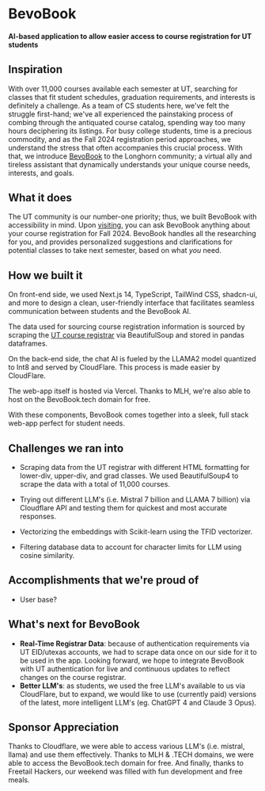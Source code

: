 # BevoBook
#### AI-based application to allow easier access to course registration for UT students

## Inspiration
With over 11,000 courses available each semester at UT, searching for classes that fit student schedules, graduation requirements, and interests is definitely a challenge. As a team of CS students here, we've felt the struggle first-hand; we've all experienced the painstaking process of combing through the antiquated course catalog, spending way too many hours deciphering its listings. 
For busy college students, time is a precious commodity, and as the Fall 2024 registration period approaches, we understand the stress that often accompanies this crucial process. With that, we introduce [BevoBook](https://bevobook.tech) to the Longhorn community; a virtual ally and tireless assistant that dynamically understands your unique course needs, interests, and goals.

## What it does
The UT community is our number-one priority; thus, we built BevoBook with accessibility in mind.  Upon [visiting](https://bevobook.tech), you can ask BevoBook anything about your course registration for Fall 2024. BevoBook handles all the researching for you, and provides personalized suggestions and clarifications for potential classes to take next semester, based on what _you_ need.

## How we built it

On front-end side, we used Next.js 14, TypeScript, TailWind CSS, shadcn-ui, and more to design a clean, user-friendly interface that facilitates seamless communication between students and the BevoBook AI.

The data used for sourcing course registration information is sourced by scraping the [UT course registrar](https://registrar.utexas.edu/schedules) via BeautifulSoup and stored in pandas dataframes.

On the back-end side, the chat AI is fueled by the LLAMA2 model quantized to Int8 and served by CloudFlare. This process is made easier by CloudFlare.

The web-app itself is hosted via Vercel. Thanks to MLH, we're also able to host on the BevoBook.tech domain for free.

With these components, BevoBook comes together into a sleek, full stack web-app perfect for student needs.

## Challenges we ran into

- Scraping data from the UT registrar with different HTML formatting for lower-div, upper-div, and grad classes. We used BeautifulSoup4 to scrape the data with a total of 11,000 courses.

- Trying out different LLM's (i.e. Mistral 7 billion and LLAMA 7 billion) via Cloudflare API and testing them for quickest and most accurate responses.

- Vectorizing the embeddings with Scikit-learn using the TFID vectorizer.

- Filtering database data to account for character limits for LLM using cosine similarity.


## Accomplishments that we're proud of
- User base?

## What's next for BevoBook
- **Real-Time Registrar Data**: because of authentication requirements via UT EID/utexas accounts, we had to scrape data once on our side for it to be used in the app. Looking forward, we hope to integrate BevoBook with UT authentication for live and continuous updates to reflect changes on the course registrar.
- **Better LLM's**: as students, we used the free LLM's available to us via CloudFlare, but to expand, we would like to use (currently paid) versions of the latest, more intelligent LLM's (eg. ChatGPT 4 and Claude 3 Opus).

## Sponsor Appreciation
Thanks to Cloudflare, we were able to access various LLM's (i.e. mistral, llama) and use them effectively.
Thanks to MLH & .TECH domains, we were able to access the BevoBook.tech domain for free. 
And finally, thanks to Freetail Hackers, our weekend was filled with fun development and free meals. 



